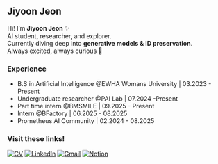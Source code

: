 ## Jiyoon Jeon 

Hi! I’m **Jiyoon Jeon** ✨<br>
AI student, researcher, and explorer.  
Currently diving deep into **generative models & ID preservation**.<br>
Always excited, always curious 🚀  

### Experience
- B.S in Artificial Intelligence @EWHA Womans University | 03.2023 - Present 
- Undergraduate researcher @PAI Lab | 07.2024 -Present
- Part time intern @BMSMILE | 09.2025 - Present
- Intern @BFactory | 06.2025 - 08.2025
- Prometheus AI Community | 02.2024 - 08.2025

### Visit these links!
[![CV](https://img.shields.io/badge/CV-skyblue?style=for-the-badge)](https://drive.google.com/file/d/1-_Dtcby9YL262bHyY3hReQN1HhIJBNfj/view?usp=sharing)
[![LinkedIn](https://img.shields.io/badge/linkedin-%230077B5.svg?style=for-the-badge&logo=linkedin&logoColor=white)](https://www.linkedin.com/in/jiyoonjeonai/)
[![Gmail](https://img.shields.io/badge/Gmail-D14836?style=for-the-badge&logo=gmail&logoColor=white&link=mailto:jyunejeon@gmail.com)](mailto:jyunejeon@gmail.com)
[![Notion](https://img.shields.io/badge/Notion-%23000000.svg?style=for-the-badge&logo=notion&logoColor=white)](https://www.notion.so/Jiyoon-s-Notion-16f8e2ec5d7a808e8dafd75f1d0d6604?source=copy_link)

